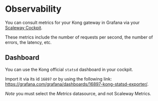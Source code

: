 # Observability

You can consult metrics for your Kong gateway in Grafana via your [Scaleway Cockpit](https://console.scaleway.com/cockpit/overview).

These metrics include the number of requests per second, the number of errors, the latency, etc.

## Dashboard

You can use the Kong official `statsd` dashboard in your cockpit.

Import it via its id `16897` or by using the following link: <https://grafana.com/grafana/dashboards/16897-kong-statsd-exporter/>.

*Note* you must select the *Metrics* datasource, and not Scaleway Metrics.
